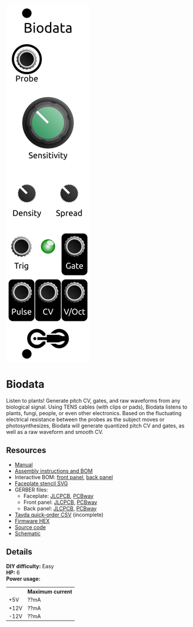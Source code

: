 <div class="fm-readme-container">
<div class="fm-row">

<img class="fm-readme-module-image" src="docs/images/biodata.svg" />

<div class="fm-readme-text">

<h1>Biodata</h1>

<p>Listen to plants! Generate pitch CV, gates, and raw waveforms from any biological signal. Using TENS cables (with clips or pads), Biodata listens to plants, fungi, people, or even other electronics. Based on the fluctuating electrical resistance between the probes as the subject moves or photosynthesizes, Biodata will generate quantized pitch CV and gates, as well as a raw waveform and smooth CV.</p>

<h2>Resources</h2>

<ul>
  <li><a href="https://quinnfreedman.github.io/fm-artifacts/Biofeedback/biofeedback_manual.pdf">Manual</a></li>
  <li><a href="https://quinnfreedman.github.io/modular/modules/Biofeedback/docs/assembly_instructions">Assembly instructions and BOM</a></li>
  <li>Interactive BOM: <a href="https://quinnfreedman.github.io/fm-artifacts/Biofeedback/biofeedback_front_pcb_interactive_bom.html">front panel</a>, <a href="https://quinnfreedman.github.io/fm-artifacts/Biofeedback/biofeedback_back_pcb_interactive_bom.html">back panel</a></li>
  <li><a href="https://quinnfreedman.github.io/fm-artifacts/Biofeedback/biofeedback_faceplate.svg">Faceplate stencil SVG</a></li>
  <li>GERBER files:
    <ul>
      <li>Faceplate: <a href="https://quinnfreedman.github.io/fm-artifacts/Biofeedback/biofeedback_faceplate_jlcpcb.zip">JLCPCB</a>, <a href="https://quinnfreedman.github.io/fm-artifacts/Biofeedback/biofeedback_faceplate_pcbway.zip">PCBway</a></li>
      <li>Front panel: <a href="https://quinnfreedman.github.io/fm-artifacts/Biofeedback/biofeedback_pcb_front_jlcpcb.zip">JLCPCB</a>, <a href="https://quinnfreedman.github.io/fm-artifacts/Biofeedback/biofeedback_pcb_front_pcbway.zip">PCBway</a></li>
      <li>Back panel: <a href="https://quinnfreedman.github.io/fm-artifacts/Biofeedback/biofeedback_pcb_back_jlcpcb.zip">JLCPCB</a>, <a href="https://quinnfreedman.github.io/fm-artifacts/Biofeedback/biofeedback_pcb_back_pcbway.zip">PCBway</a></li>
    </ul>
  </li>
  <li><a href="https://freemodular.org/modules/Biofeedback/fm_biofeedback_tayda_bom.csv">Tayda quick-order CSV</a> (incomplete)</li>
  <li><a href="https://quinnfreedman.github.io/fm-artifacts/Biofeedback/fm-biofeedback.hex">Firmware HEX</a></li>
  <li><a href="https://github.com/QuinnFreedman/modular/tree/main/modules/Biofeedback">Source code</a></li>
  <li><a href="https://quinnfreedman.github.io/fm-artifacts/Biofeedback/biofeedback_schematic.pdf">Schematic</a></li>
</ul>

</div>
</div>

<h2>Details</h2>

<b>DIY difficulty:</b> Easy<br>
<b>HP:</b> 6<br>
<b>Power usage:</b>
<table class="fm-current-table">
  <tr>
    <th></th>
    <th>Maximum current</th>
  </tr>
  <tr>
    <td>+5V</td>
    <td>??mA</td>
  </tr>
  <tr>
    <td>+12V</td>
    <td>??mA</td>
  </tr>
  <tr>
    <td>-12V</td>
    <td>??mA</td>
  </tr>
</table>

</div>
